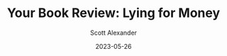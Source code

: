 ---
layout: podcast
title: "Your Book Review: Lying for Money"
author: Scott Alexander
description: https://astralcodexten.substack.com/p/your-book-review-lying-for-money
date: 2023-05-26
length: 16888245
duration: 4222
guid: your-book-review-lying-for-money
---